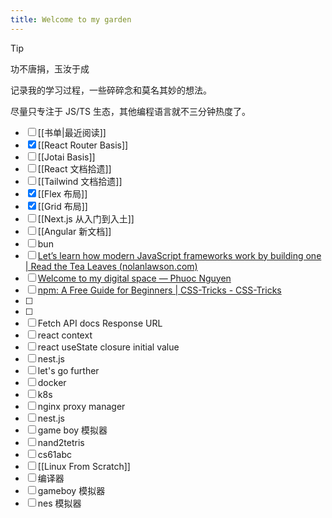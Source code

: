 ```yaml
---
title: Welcome to my garden
---
```


> [!tip]
> 功不唐捐，玉汝于成

记录我的学习过程，一些碎碎念和莫名其妙的想法。

尽量只专注于 JS/TS 生态，其他编程语言就不三分钟热度了。

- [ ] [[书单|最近阅读]]
- [x] [[React Router Basis]]
- [ ] [[Jotai Basis]]
- [ ] [[React 文档拾遗]]
- [ ] [[Tailwind 文档拾遗]]
- [x] [[Flex 布局]]
- [x] [[Grid 布局]]
- [ ] [[Next.js 从入门到入土]]
- [ ] [[Angular 新文档]]
- [ ] bun
- [ ] [Let’s learn how modern JavaScript frameworks work by building one | Read the Tea Leaves (nolanlawson.com)](https://nolanlawson.com/2023/12/02/lets-learn-how-modern-javascript-frameworks-work-by-building-one/)
- [ ] [Welcome to my digital space — Phuoc Nguyen](https://phuoc.ng/)
- [ ] [npm: A Free Guide for Beginners | CSS-Tricks - CSS-Tricks](https://css-tricks.com/a-complete-beginners-guide-to-npm/)
- [ ] 
- [ ] 
- [ ] Fetch API docs Response URL
- [ ] react context
- [ ] react useState closure initial value
- [ ] nest.js
- [ ] let's go further
- [ ] docker
- [ ] k8s
- [ ] nginx proxy manager
- [ ] nest.js
- [ ] game boy 模拟器
- [ ] nand2tetris
- [ ] cs61abc
- [ ] [[Linux From Scratch]]
- [ ] 编译器
- [ ] gameboy 模拟器
- [ ] nes 模拟器